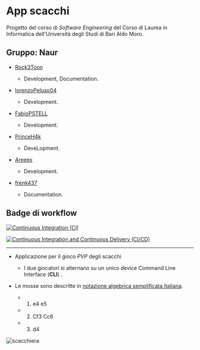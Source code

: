 # App scacchi

Progetto del corso di *Software Engineering* del Corso di Laurea in Informatica dell'Università degli Studi di Bari Aldo Moro.

## Gruppo: Naur
* [Rock3Toon](https://github.com/Rock3toon) 

  * Development, Documentation.

* [lorenzoPeluso04](https://github.com/lorenzoPeluso04) 

  * Development.
* [FabioPSTELL](https://github.com/FabioPSTELL) 

  * Development.

* [PrinceH4k](https://github.com/PrinceH4k) 

  * DeveLopment.

* [Areeex](https://github.com/Areeex) 

  * Development.

* [frenk437]() 

  * Documentation.
  




## Badge di workflow
[![Continuous Integration (CI)](https://github.com/softeng2425-inf-uniba/project2-naur/actions/workflows/CI.yml/badge.svg)](https://github.com/softeng2425-inf-uniba/project2-naur/actions/workflows/CI.yml)

[![Continuous Integration and Continuous Delivery (CI/CD)](https://github.com/softeng2425-inf-uniba/project2-naur/actions/workflows/CI-CD.yml/badge.svg)](https://github.com/softeng2425-inf-uniba/project2-naur/actions/workflows/CI-CD.yml)

____
* Applicazione per il gioco *PVP* degli scacchi

  * I due giocatori si alternano su un unico device Command Line Interface (**CLI**) .

* Le mosse sono descritte in [notazione algebrica semplificata Italiana](https://it.wikipedia.org/wiki/Notazione_algebrica).
   - 1. e4 e5
   - 2. Cf3 Cc6
   - 3. d4 

![scacchiera](scacchiera.png)

